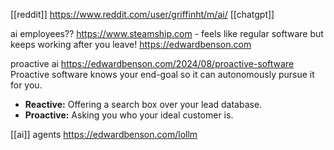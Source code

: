 [[reddit]] https://www.reddit.com/user/griffinht/m/ai/
[[chatgpt]] 

ai employees?? https://www.steamship.com - feels like regular software but keeps working after you leave! https://edwardbenson.com

proactive ai https://edwardbenson.com/2024/08/proactive-software
Proactive software knows your end-goal so it can autonomously pursue it for you.

- **Reactive:** Offering a search box over your lead database.
- **Proactive:** Asking you who your ideal customer is.




[[ai]] agents https://edwardbenson.com/lollm
